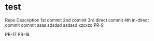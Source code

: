 # test
Repo Description
1st commit
2nd commit
3rd direct commit
4th in-direct commit
commit
asas
sdsdsd
asdasd
xzcxzc
PR-9

PR-17
PR-18